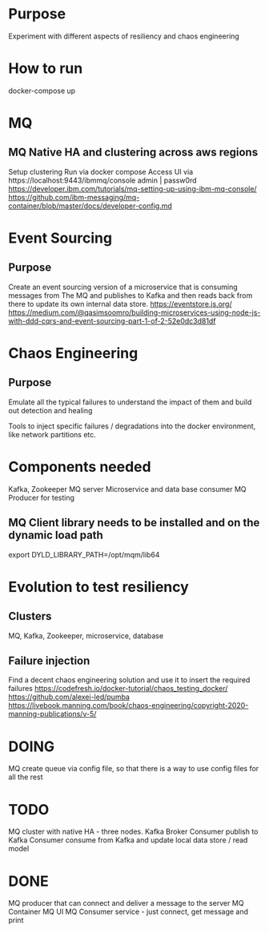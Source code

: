 # Purpose
Experiment with different aspects of resiliency and chaos engineering

# How to run
docker-compose up

# MQ
## MQ Native HA and clustering across aws regions
Setup clustering
Run via docker compose
Access UI via https://localhost:9443/ibmmq/console admin | passw0rd
https://developer.ibm.com/tutorials/mq-setting-up-using-ibm-mq-console/
https://github.com/ibm-messaging/mq-container/blob/master/docs/developer-config.md

# Event Sourcing
## Purpose
Create an event sourcing version of a microservice that is consuming messages from
The MQ and publishes to Kafka and then reads back from there to update its own internal data store.
https://eventstore.js.org/
https://medium.com/@qasimsoomro/building-microservices-using-node-js-with-ddd-cqrs-and-event-sourcing-part-1-of-2-52e0dc3d81df

# Chaos Engineering
## Purpose
Emulate all the typical failures to understand the impact of them and build out detection and healing

Tools to inject specific failures / degradations into the docker environment, like network partitions etc.


# Components needed
Kafka, Zookeeper
MQ server
Microservice and data base consumer
MQ Producer for testing

## MQ Client library needs to be installed and on the dynamic load path
export DYLD_LIBRARY_PATH=/opt/mqm/lib64


# Evolution to test resiliency
## Clusters
MQ, Kafka, Zookeeper, microservice, database

## Failure injection
Find a decent chaos engineering solution and use it to insert the required failures
https://codefresh.io/docker-tutorial/chaos_testing_docker/
https://github.com/alexei-led/pumba
https://livebook.manning.com/book/chaos-engineering/copyright-2020-manning-publications/v-5/


# DOING
MQ create queue via config file, so that there is a way to use config files for all the rest


# TODO
MQ cluster with native HA - three nodes.
Kafka Broker
Consumer publish to Kafka
Consumer consume from Kafka and update local data store / read model

# DONE
MQ producer that can connect and deliver a message to the server
MQ Container
MQ UI
MQ Consumer service - just connect, get message and print

